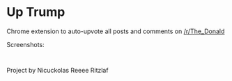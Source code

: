 Up Trump
=================

Chrome extension to auto-upvote all posts and comments on <a href='https://www.reddit.com/r/The_Donald'>/r/The_Donald<a><p>
<p>Screenshots:<p>
<img src=''><p>
<img src=''><p>
<p>Project by Nicuckolas Reeee Ritzlaf

